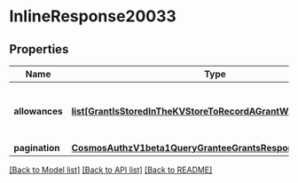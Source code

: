 # InlineResponse20033

## Properties
Name | Type | Description | Notes
------------ | ------------- | ------------- | -------------
**allowances** | [**list[GrantIsStoredInTheKVStoreToRecordAGrantWithFullContext1]**](GrantIsStoredInTheKVStoreToRecordAGrantWithFullContext1.md) | allowances that have been issued by the granter. | [optional] 
**pagination** | [**CosmosAuthzV1beta1QueryGranteeGrantsResponsePagination**](CosmosAuthzV1beta1QueryGranteeGrantsResponsePagination.md) |  | [optional] 

[[Back to Model list]](../README.md#documentation-for-models) [[Back to API list]](../README.md#documentation-for-api-endpoints) [[Back to README]](../README.md)

